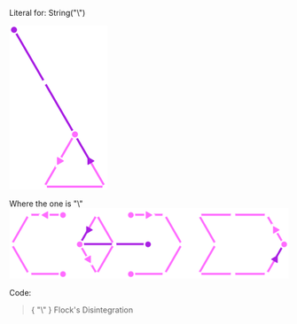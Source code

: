 Literal for: String("\\")

![Backward Slash Logo](../Images/Backward%20Slash%20Logo.png)

Where the one is "\\"
![Literal Code](../Images/Literal%20Code.png)

Code:
> {
> 	"\\"
> }
> Flock's Disintegration